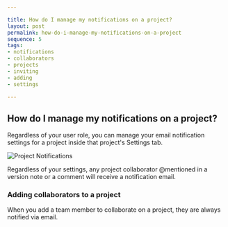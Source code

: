 ```yaml
---

title: How do I manage my notifications on a project?
layout: post
permalink: how-do-i-manage-my-notifications-on-a-project
sequence: 5
tags:
- notifications
- collaborators
- projects
- inviting
- adding
- settings

---
```


## How do I manage my notifications on a project? 
Regardless of your user role, you can manage your email notification settings for a project inside that project's Settings tab. 

![Project Notifications](https://s3.amazonaws.com/beegit-images/helpImages/project-notifications.png)

Regardless of your settings, any project collaborator @mentioned in a version note or a comment will receive a notification email.

### Adding collaborators to a project 
When you add a team member to collaborate on a project, they are always notified via email. 
